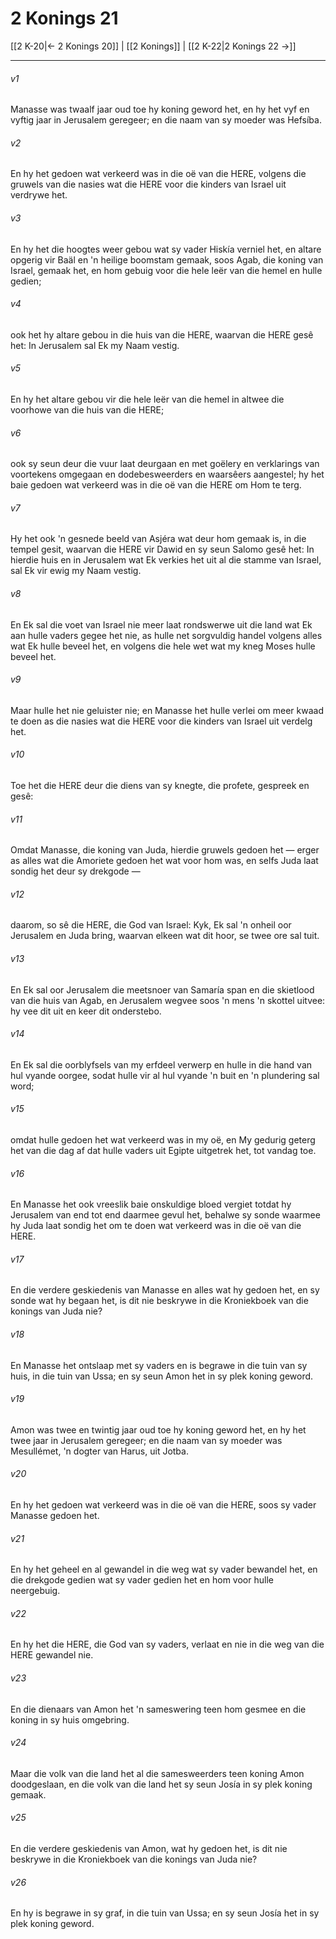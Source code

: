 # 2 Konings 21

[[2 K-20|← 2 Konings 20]] | [[2 Konings]] | [[2 K-22|2 Konings 22 →]]
***

###### v1
Manasse was twaalf jaar oud toe hy koning geword het, en hy het vyf en vyftig jaar in Jerusalem geregeer; en die naam van sy moeder was Hefsíba. 
###### v2
En hy het gedoen wat verkeerd was in die oë van die HERE, volgens die gruwels van die nasies wat die HERE voor die kinders van Israel uit verdrywe het. 
###### v3
En hy het die hoogtes weer gebou wat sy vader Hiskía verniel het, en altare opgerig vir Baäl en 'n heilige boomstam gemaak, soos Agab, die koning van Israel, gemaak het, en hom gebuig voor die hele leër van die hemel en hulle gedien; 
###### v4
ook het hy altare gebou in die huis van die HERE, waarvan die HERE gesê het: In Jerusalem sal Ek my Naam vestig. 
###### v5
En hy het altare gebou vir die hele leër van die hemel in altwee die voorhowe van die huis van die HERE; 
###### v6
ook sy seun deur die vuur laat deurgaan en met goëlery en verklarings van voortekens omgegaan en dodebesweerders en waarsêers aangestel; hy het baie gedoen wat verkeerd was in die oë van die HERE om Hom te terg. 
###### v7
Hy het ook 'n gesnede beeld van Asjéra wat deur hom gemaak is, in die tempel gesit, waarvan die HERE vir Dawid en sy seun Salomo gesê het: In hierdie huis en in Jerusalem wat Ek verkies het uit al die stamme van Israel, sal Ek vir ewig my Naam vestig. 
###### v8
En Ek sal die voet van Israel nie meer laat rondswerwe uit die land wat Ek aan hulle vaders gegee het nie, as hulle net sorgvuldig handel volgens alles wat Ek hulle beveel het, en volgens die hele wet wat my kneg Moses hulle beveel het. 
###### v9
Maar hulle het nie geluister nie; en Manasse het hulle verlei om meer kwaad te doen as die nasies wat die HERE voor die kinders van Israel uit verdelg het. 
###### v10
Toe het die HERE deur die diens van sy knegte, die profete, gespreek en gesê: 
###### v11
Omdat Manasse, die koning van Juda, hierdie gruwels gedoen het — erger as alles wat die Amoriete gedoen het wat voor hom was, en selfs Juda laat sondig het deur sy drekgode — 
###### v12
daarom, so sê die HERE, die God van Israel: Kyk, Ek sal 'n onheil oor Jerusalem en Juda bring, waarvan elkeen wat dit hoor, se twee ore sal tuit. 
###### v13
En Ek sal oor Jerusalem die meetsnoer van Samaría span en die skietlood van die huis van Agab, en Jerusalem wegvee soos 'n mens 'n skottel uitvee: hy vee dit uit en keer dit onderstebo. 
###### v14
En Ek sal die oorblyfsels van my erfdeel verwerp en hulle in die hand van hul vyande oorgee, sodat hulle vir al hul vyande 'n buit en 'n plundering sal word; 
###### v15
omdat hulle gedoen het wat verkeerd was in my oë, en My gedurig geterg het van die dag af dat hulle vaders uit Egipte uitgetrek het, tot vandag toe. 
###### v16
En Manasse het ook vreeslik baie onskuldige bloed vergiet totdat hy Jerusalem van end tot end daarmee gevul het, behalwe sy sonde waarmee hy Juda laat sondig het om te doen wat verkeerd was in die oë van die HERE. 
###### v17
En die verdere geskiedenis van Manasse en alles wat hy gedoen het, en sy sonde wat hy begaan het, is dit nie beskrywe in die Kroniekboek van die konings van Juda nie? 
###### v18
En Manasse het ontslaap met sy vaders en is begrawe in die tuin van sy huis, in die tuin van Ussa; en sy seun Amon het in sy plek koning geword. 
###### v19
Amon was twee en twintig jaar oud toe hy koning geword het, en hy het twee jaar in Jerusalem geregeer; en die naam van sy moeder was Mesullémet, 'n dogter van Harus, uit Jotba. 
###### v20
En hy het gedoen wat verkeerd was in die oë van die HERE, soos sy vader Manasse gedoen het. 
###### v21
En hy het geheel en al gewandel in die weg wat sy vader bewandel het, en die drekgode gedien wat sy vader gedien het en hom voor hulle neergebuig. 
###### v22
En hy het die HERE, die God van sy vaders, verlaat en nie in die weg van die HERE gewandel nie. 
###### v23
En die dienaars van Amon het 'n sameswering teen hom gesmee en die koning in sy huis omgebring. 
###### v24
Maar die volk van die land het al die samesweerders teen koning Amon doodgeslaan, en die volk van die land het sy seun Josía in sy plek koning gemaak. 
###### v25
En die verdere geskiedenis van Amon, wat hy gedoen het, is dit nie beskrywe in die Kroniekboek van die konings van Juda nie? 
###### v26
En hy is begrawe in sy graf, in die tuin van Ussa; en sy seun Josía het in sy plek koning geword. 
